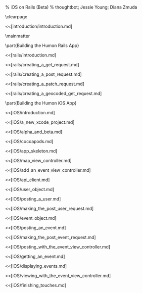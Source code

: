 % iOS on Rails (Beta)
% thoughtbot; Jessie Young; Diana Zmuda

\clearpage

<<[introduction/introduction.md]

\mainmatter

\part{Building the Humon Rails App}

<<[rails/introduction.md]

<<[rails/creating_a_get_request.md]

<<[rails/creating_a_post_request.md]

<<[rails/creating_a_patch_request.md]

<<[rails/creating_a_geocoded_get_request.md]

\part{Building the Humon iOS App}

<<[iOS/introduction.md]

<<[iOS/a_new_xcode_project.md]

<<[iOS/alpha_and_beta.md]

<<[iOS/cocoapods.md]

<<[iOS/app_skeleton.md]

<<[iOS/map_view_controller.md]

<<[iOS/add_an_event_view_controller.md]

<<[iOS/api_client.md]

<<[iOS/user_object.md]

<<[iOS/posting_a_user.md]

<<[iOS/making_the_post_user_request.md]

<<[iOS/event_object.md]

<<[iOS/posting_an_event.md]

<<[iOS/making_the_post_event_request.md]

<<[iOS/posting_with_the_event_view_controller.md]

<<[iOS/getting_an_event.md]

<<[iOS/displaying_events.md]

<<[iOS/viewing_with_the_event_view_controller.md]

<<[iOS/finishing_touches.md]
